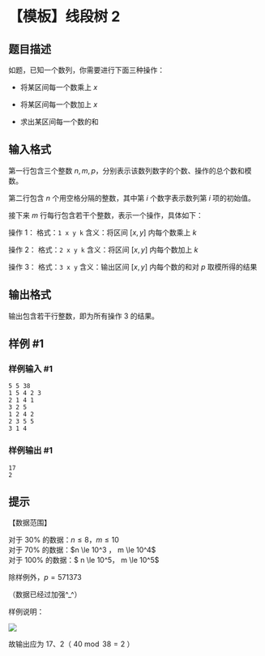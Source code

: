 # 【模板】线段树 2

## 题目描述

如题，已知一个数列，你需要进行下面三种操作：

- 将某区间每一个数乘上 $x$

- 将某区间每一个数加上 $x$

- 求出某区间每一个数的和

## 输入格式

第一行包含三个整数 $n,m,p$，分别表示该数列数字的个数、操作的总个数和模数。

第二行包含 $n$ 个用空格分隔的整数，其中第 $i$ 个数字表示数列第 $i$ 项的初始值。

接下来 $m$ 行每行包含若干个整数，表示一个操作，具体如下：

操作 $1$： 格式：`1 x y k`  含义：将区间 $[x,y]$ 内每个数乘上 $k$

操作 $2$： 格式：`2 x y k`  含义：将区间 $[x,y]$ 内每个数加上 $k$

操作 $3$： 格式：`3 x y`  含义：输出区间 $[x,y]$ 内每个数的和对 $p$ 取模所得的结果

## 输出格式

输出包含若干行整数，即为所有操作 $3$ 的结果。

## 样例 #1

### 样例输入 #1

```
5 5 38
1 5 4 2 3
2 1 4 1
3 2 5
1 2 4 2
2 3 5 5
3 1 4
```

### 样例输出 #1

```
17
2
```

## 提示

【数据范围】

对于 $30\%$ 的数据：$n \le 8$，$m \le 10$   
对于 $70\%$ 的数据：$n \le 10^3 $，$ m \le 10^4$   
对于 $100\%$ 的数据：$ n \le 10^5$，$ m \le 10^5$

除样例外，$p = 571373$

（数据已经过加强^\_^）


样例说明：

 ![](https://s1.ax1x.com/2022/08/02/vAjj1A.jpg) 

故输出应为 $17$、$2$（ $40 \bmod 38 = 2$ ）